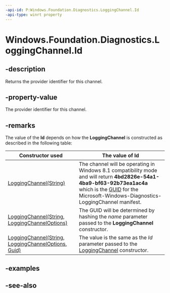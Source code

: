 ```yaml
---
-api-id: P:Windows.Foundation.Diagnostics.LoggingChannel.Id
-api-type: winrt property
---
```


<!-- Property syntax
public System.Guid Id { get; }
-->

# Windows.Foundation.Diagnostics.LoggingChannel.Id

## -description
Returns the provider identifier for this channel.

## -property-value
The provider identifier for this channel.

## -remarks

The value of the **Id** depends on how the **LoggingChannel** is constructed as described in the following table:

| Constructor used | The value of Id |
|---|---|
| [LoggingChannel(String)](loggingchannel_loggingchannel_290278668.md) | The channel will be operating in Windows 8.1 compatibility mode and will return **4bd2826e-54a1-4ba9-bf63-92b73ea1ac4a** which is the [GUID](/windows/win32/api/guiddef/ns-guiddef-guid) for the Microsoft-Windows-Diagnostics-LoggingChannel manifest. |
| [LoggingChannel(String, LoggingChannelOptions)](loggingchannel_loggingchannel_1496214966.md) | The GUID will be determined by hashing the *name* parameter passed to the **LoggingChannel** constructor. |
| [LoggingChannel(String, LoggingChannelOptions, Guid)](loggingchannel_loggingchannel_2599058.md) | The value is the same as the *Id* parameter passed to the [LoggingChannel](loggingchannel.md) constructor. |

## -examples

## -see-also
